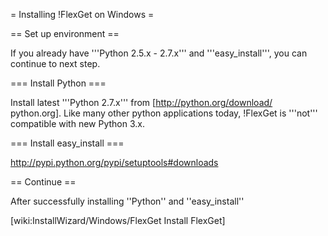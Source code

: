 = Installing !FlexGet on Windows =

== Set up environment ==

If you already have '''Python 2.5.x - 2.7.x''' and '''easy_install''', you can continue to next step.

=== Install Python ===

Install latest '''Python 2.7.x''' from [http://python.org/download/ python.org]. Like many other python applications today, !FlexGet is '''not''' compatible with new Python 3.x.

=== Install easy_install ===

http://pypi.python.org/pypi/setuptools#downloads

== Continue ==

After successfully installing ''Python'' and ''easy_install''

[wiki:InstallWizard/Windows/FlexGet Install FlexGet]

